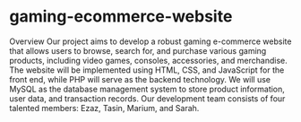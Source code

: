 # gaming-ecommerce-website
Overview
Our project aims to develop a robust gaming e-commerce website that allows users to browse, search for, and purchase various gaming products, including video games, consoles, accessories, and merchandise. The website will be implemented using HTML, CSS, and JavaScript for the front end, while PHP will serve as the backend technology. We will use MySQL as the database management system to store product information, user data, and transaction records. Our development team consists of four talented members: Ezaz, Tasin, Marium, and Sarah.
